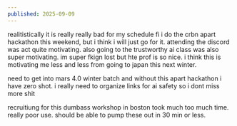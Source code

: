 ```yaml
---
published: 2025-09-09
---
```


realitistically it is really really bad for my schedule fi i do the crbn apart hackathon this weekend, but i think i will just go for it. attending the discord was act quite motivating. also going to the trustworthy ai class was also super motivating. im super fkign lost but hte prof is so nice. i think this is motivating me less and less from going to japan this next winter.

need to get into mars 4.0 winter batch and without this apart hackathon i have zero shot. i really need to organize links for ai safety so i dont miss more shit 

recruitiung for this dumbass workshop in boston took much too much time. really poor use. should be able to pump these out in 30 min or less.

